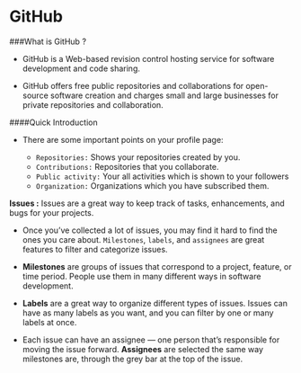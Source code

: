 # GitHub
###What is GitHub ?

* GitHub is a Web-based revision control hosting service for software development and code sharing.

* GitHub offers free public repositories and collaborations for open-source software creation and charges small and large businesses for private repositories and collaboration.

####Quick Introduction

* There are some important points on your profile page:

   * `Repositories:` Shows your repositories created by you.
   * `Contributions:` Repositories that you collaborate.
   * `Public activity:` Your all activities which is shown to your followers
   * `Organization:` Organizations which you have subscribed them.


**Issues :** Issues are a great way to keep track of tasks, enhancements, and bugs for your projects.

* Once you’ve collected a lot of issues, you may find it hard to find the ones you care about. `Milestones`, `labels`, and `assignees` are great features to filter and categorize issues.

* **Milestones** are groups of issues that correspond to a project, feature, or time period. People use them in many different ways in software development.

* **Labels** are a great way to organize different types of issues. Issues can have as many labels as you want, and you can filter by one or many labels at once.

* Each issue can have an assignee — one person that’s responsible for moving the issue forward. **Assignees** are selected the same way milestones are, through the grey bar at the top of the issue.
